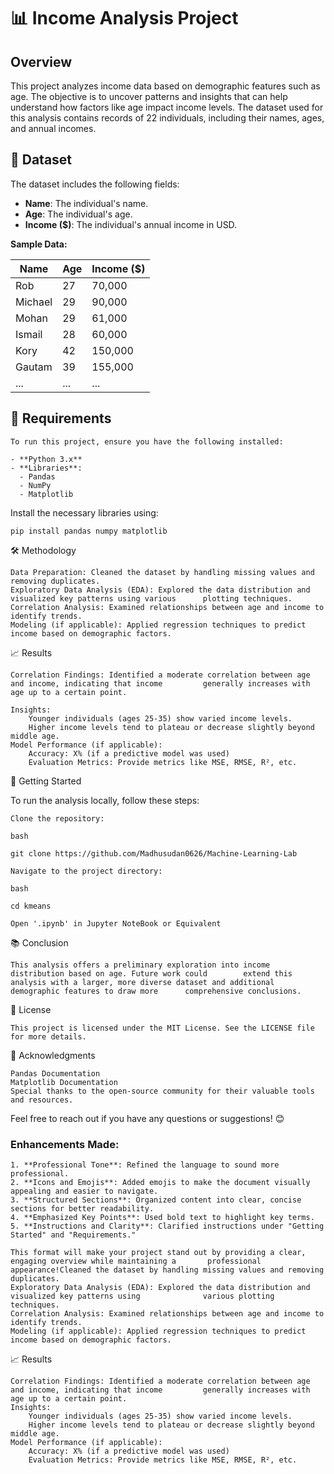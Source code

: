 # 📊 Income Analysis Project

## Overview
This project analyzes income data based on demographic features such as age. The objective is to uncover patterns and insights that can help understand how factors like age impact income levels. The dataset used for this analysis contains records of 22 individuals, including their names, ages, and annual incomes.

## 📁 Dataset
The dataset includes the following fields:

- **Name**: The individual's name.
- **Age**: The individual's age.
- **Income ($)**: The individual's annual income in USD.

**Sample Data:**

| Name     | Age | Income ($) |
|----------|-----|------------|
| Rob      | 27  | 70,000     |
| Michael  | 29  | 90,000     |
| Mohan    | 29  | 61,000     |
| Ismail   | 28  | 60,000     |
| Kory     | 42  | 150,000    |
| Gautam   | 39  | 155,000    |
| ...      | ... | ...        |

## 🔧 Requirements
    To run this project, ensure you have the following installed:

    - **Python 3.x**
    - **Libraries**: 
      - Pandas
      - NumPy
      - Matplotlib

Install the necessary libraries using:

```
pip install pandas numpy matplotlib
```
🛠️ Methodology

    Data Preparation: Cleaned the dataset by handling missing values and removing duplicates.
    Exploratory Data Analysis (EDA): Explored the data distribution and visualized key patterns using various      plotting techniques.
    Correlation Analysis: Examined relationships between age and income to identify trends.
    Modeling (if applicable): Applied regression techniques to predict income based on demographic factors.

📈 Results

    Correlation Findings: Identified a moderate correlation between age and income, indicating that income         generally increases with age up to a certain point.
    
    Insights:
        Younger individuals (ages 25-35) show varied income levels.
        Higher income levels tend to plateau or decrease slightly beyond middle age.
    Model Performance (if applicable):
        Accuracy: X% (if a predictive model was used)
        Evaluation Metrics: Provide metrics like MSE, RMSE, R², etc.

🚀 Getting Started

To run the analysis locally, follow these steps:

    Clone the repository:

    bash

    git clone https://github.com/Madhusudan0626/Machine-Learning-Lab
    
    Navigate to the project directory:
    
    bash
    
    cd kmeans
    
    Open '.ipynb' in Jupyter NoteBook or Equivalent

📚 Conclusion

    This analysis offers a preliminary exploration into income distribution based on age. Future work could        extend this analysis with a larger, more diverse dataset and additional demographic features to draw more      comprehensive conclusions.

📝 License

    This project is licensed under the MIT License. See the LICENSE file for more details.
🤝 Acknowledgments

    Pandas Documentation
    Matplotlib Documentation
    Special thanks to the open-source community for their valuable tools and resources.

Feel free to reach out if you have any questions or suggestions! 😊

### Enhancements Made:

    1. **Professional Tone**: Refined the language to sound more professional.
    2. **Icons and Emojis**: Added emojis to make the document visually appealing and easier to navigate.
    3. **Structured Sections**: Organized content into clear, concise sections for better readability.
    4. **Emphasized Key Points**: Used bold text to highlight key terms.
    5. **Instructions and Clarity**: Clarified instructions under "Getting Started" and "Requirements."
    
    This format will make your project stand out by providing a clear, engaging overview while maintaining a       professional appearance!Cleaned the dataset by handling missing values and removing duplicates.
    Exploratory Data Analysis (EDA): Explored the data distribution and visualized key patterns using              various plotting techniques.
    Correlation Analysis: Examined relationships between age and income to identify trends.
    Modeling (if applicable): Applied regression techniques to predict income based on demographic factors.

📈 Results

    Correlation Findings: Identified a moderate correlation between age and income, indicating that income         generally increases with age up to a certain point.
    Insights:
        Younger individuals (ages 25-35) show varied income levels.
        Higher income levels tend to plateau or decrease slightly beyond middle age.
    Model Performance (if applicable):
        Accuracy: X% (if a predictive model was used)
        Evaluation Metrics: Provide metrics like MSE, RMSE, R², etc.
